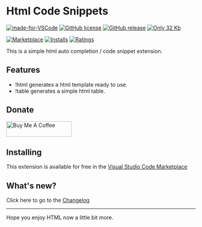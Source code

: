# Html Code Snippets

[![made-for-VSCode](https://img.shields.io/badge/Made%20for-VSCode-1f425f.svg)](https://code.visualstudio.com/)
[![GitHub license](https://img.shields.io/github/license/FabianWassermann/vsce-html-auto-completion-extension)](https://github.com/FabianWassermann/vsce-html-auto-completion-extension/blob/master/LICENSE)
[![GitHub release](https://img.shields.io/github/release/FabianWassermann/vsce-html-auto-completion-extension)](https://GitHub.com/FabianWassermann/vsce-html-auto-completion-extension/releases/)
[![Only 32 Kb](https://img.shields.io/github/repo-size/fabianwassermann/vsce-html-auto-completion-extension)](https://github.com/FabianWassermann/vsce-html-auto-completion-extension/blob/master/)

[![Marketplace](https://vsmarketplacebadge.apphb.com/version/F4Bz3.vsce-html-auto-completion-extension.svg)](https://marketplace.visualstudio.com/items/F4Bz3.vsce-html-auto-completion-extension) 
[![Installs](https://vsmarketplacebadge.apphb.com/installs/F4Bz3.vsce-html-auto-completion-extension.svg)](https://marketplace.visualstudio.com/items/F4Bz3.vsce-html-auto-completion-extension) 
[![Ratings](https://vsmarketplacebadge.apphb.com/rating-short/F4Bz3.vsce-html-auto-completion-extension.svg)](https://marketplace.visualstudio.com/items/F4Bz3.vsce-html-auto-completion-extension)

This is a simple html auto completion / code snippet extension.

## Features

- !html generates a html template ready to use.
- !table generates a simple html table.

## Donate

<a href="https://www.buymeacoffee.com/F4Bz3" target="_blank"><img src="https://cdn.buymeacoffee.com/buttons/default-orange.png" alt="Buy Me A Coffee" height="41" width="174"></a>

## Installing

This extension is available for free in the [Visual Studio Code Marketplace](https://marketplace.visualstudio.com/items?itemName=F4Bz3.vsce-html-auto-completion-extension)

## What's new?
Click here to go to the [Changelog](https://github.com/FabianWassermann/vsce-html-auto-completion-extension/blob/main/CHANGELOG.md)

-----------------------------------------------------------------------------------------------------------

Hope you enjoy HTML now a little bit more.
